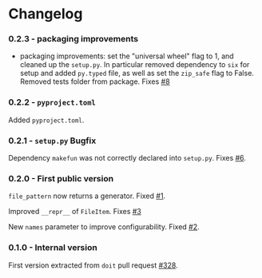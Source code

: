 # Changelog

### 0.2.3 - packaging improvements

 - packaging improvements: set the "universal wheel" flag to 1, and cleaned up the `setup.py`. In particular removed dependency to `six` for setup and added `py.typed` file, as well as set the `zip_safe` flag to False. Removed tests folder from package. Fixes [#8](https://github.com/smarie/python-fprules/issues/8)

### 0.2.2 - `pyproject.toml`

Added `pyproject.toml`.

### 0.2.1 - `setup.py` Bugfix

Dependency `makefun` was not correctly declared into `setup.py`. Fixes [#6](https://github.com/smarie/python-fprules/issues/6).

### 0.2.0 - First public version

`file_pattern` now returns a generator. Fixed [#1](https://github.com/smarie/python-fprules/issues/1).

Improved `__repr__` of `FileItem`. Fixes [#3](https://github.com/smarie/python-fprules/issues/2)

New `names` parameter to improve configurability. Fixed [#2](https://github.com/smarie/python-fprules/issues/2).

### 0.1.0 - Internal version

First version extracted from `doit` pull request [#328](https://github.com/pydoit/doit/pull/328).
